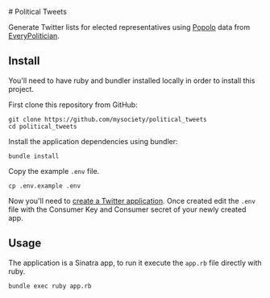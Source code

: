 # Political Tweets

Generate Twitter lists for elected representatives using [Popolo](http://www.popoloproject.com) data from [EveryPolitician](http://everypolitician.org).

## Install

You'll need to have ruby and bundler installed locally in order to install this project.

First clone this repository from GitHub:

    git clone https://github.com/mysociety/political_tweets
    cd political_tweets

Install the application dependencies using bundler:

    bundle install

Copy the example `.env` file.

    cp .env.example .env

Now you'll need to [create a Twitter application](https://apps.twitter.com). Once created edit the `.env` file with the Consumer Key and Consumer secret of your newly created app.

## Usage

The application is a Sinatra app, to run it execute the `app.rb` file directly with ruby.

    bundle exec ruby app.rb
